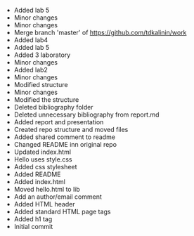 - Added lab 5
- Minor changes
- Minor changes
- Merge branch 'master' of https://github.com/tdkalinin/work
- Added lab4
- Added lab 5
- Added 3 laboratory
- Minor changes
- Added lab2
- Minor changes
- Modified structure
- Minor changes
- Modified the structure
- Deleted bibliography folder
- Deleted unnecessary bibliography from report.md
- Added report and presentation
- Created repo structure and moved files
- Added shared comment to readme
- Changed README inn original repo
- Updated index.html
- Hello uses style.css
- Added css stylesheet
- Added README
- Added index.html
- Moved hello.html to lib
- Add an author/email comment
- Added HTML header
- Added standard HTML page tags
- Added h1 tag
- Initial commit
